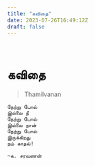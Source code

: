 ```yaml
---
title: "கவிதை"
date: 2023-07-26T16:49:12Z
draft: false
---
```

 
# கவிதை
> Thamilvanan

```
நேற்று போல் 
இல்லை நீ
நேற்று போல்
இல்லை நான்
நேற்று போல்
இருக்கிறது
நம் காதல்!
```

`~க. சரவணன்`
